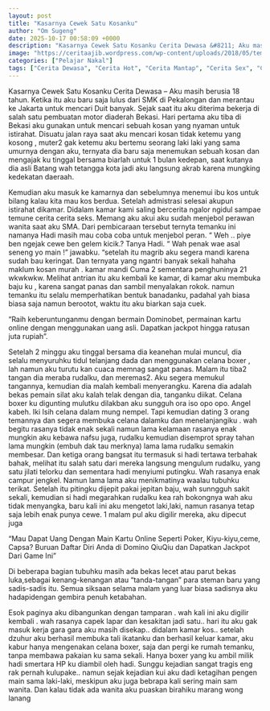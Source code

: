 ```yaml
---
layout: post
title: "Kasarnya Cewek Satu Kosanku"
author: "Om Sugeng"
date: 2025-10-17 00:58:09 +0000
description: "Kasarnya Cewek Satu Kosanku Cerita Dewasa &#8211; Aku masih berusia 18 tahun. Ketika itu aku baru saja lulus dari SMK di Pekalongan dan merantau ke Jakarta untuk mencari Duit banyak. Sejak saat itu ak..."
image: "https://ceritaajib.wordpress.com/wp-content/uploads/2018/05/teman-kosanku-cantik.jpg?w=444&#038;h=475"
categories: ["Pelajar Nakal"]
tags: ["Cerita Dewasa", "Cerita Hot", "Cerita Mantap", "Cerita Sex", "Cinta Hanya Nafsu", "Cinta Terlarang"]
---
```


Kasarnya Cewek Satu Kosanku
Cerita Dewasa &#8211; Aku masih berusia 18 tahun. Ketika itu aku baru saja lulus dari SMK di Pekalongan dan merantau ke Jakarta untuk mencari Duit banyak. Sejak saat itu aku diterima bekerja di salah satu pembuatan motor diaderah Bekasi. Hari pertama aku tiba di Bekasi aku gunakan untuk mencari sebuah kosan yang nyaman untuk istirahat. Disuatu jalan raya saat aku mencari kosan tidak ketemu yang kosong , muter2 gak ketemu aku bertemu seorang laki laki yang sama umurnya dengan aku, ternyata dia baru saja menemukan sebuah kosan dan mengajak ku tinggal bersama biarlah untuk 1 bulan kedepan, saat kutanya dia asli Batang wah tetangga kota jadi aku langsung akrab karena mungking kedekatan daeraah.

Kemudian aku masuk ke kamarnya dan sebelumnya menemui ibu kos untuk bilang kalau kita mau kos berdua. Setelah admistrasi selesai akupun istirahat dikamar. Didalam kamar kami saling bercerita ngalor ngidul sampae temune cerita cerita seks. Memang aku akui aku sudah menjebol perawan wanita saat aku SMA. Dari pembicaraan tersebut ternyta temanku ini namanya Hadi masih mau coba coba untuk menjebol peran. “ Weh .. piye ben ngejak cewe ben gelem kicik.? Tanya Hadi. “ Wah penak wae asal seneng yo main !” jawabku. “setelah itu magrib aku segera mandi karena sudah bau keringat. Dan ternyata yang ngantri banyak sekali hahaha maklum kosan murah . kamar mandi Cuma 2 sementara penghuninya 21 wkwkwkw. Melihat antrian itu aku kembali ke kamar, di kamar aku membuka baju ku , karena sangat panas dan sambil menyalakan rokok. namun temanku itu selalu memperhatikan bentuk banadanku, padahal yah biasa biasa saja namun berootot, waktu itu aku biarkan saja cuek.

&#8220;Raih keberuntunganmu dengan bermain Dominobet, permainan kartu online dengan menggunakan uang asli. Dapatkan jackpot hingga ratusan juta rupiah&#8221;.

Setelah 2 minggu aku tinggal bersama dia keanehan mulai muncul, dia selalu menyuruhku tidul telanjang dada dan menggunakan celana boxer , lah namun aku turutu kan cuaca memnag sangat panas. Malam itu tiba2 tangan dia meraba rudalku, dan meremas2. Aku segera memukul tangannya, kemudian dia malah kembali menyerangku. Karena dia adalah bekas pemain silat aku kalah telak dengan dia, tanganku diikat. Celana boxer ku digunting mulutku dilakban aku sungguh ora iso opo opo. Angel kabeh. Iki Isih celana dalam mung nempel. Tapi kemudian dating 3 orang temannya dan segera membuka celana dalamku dan menelanjangiku . wah begitu rasanya tidak enak sekali namun lama kelamaan rasanya enak mungkin aku kebawa nafsu juga, rudalku kemudian disemprot spray tahan lama mungkin (embuh dak tau merknya) lama lama rudalku semakin membesar. Dan ketiga orang bangsat itu termasuk si hadi tertawa terbahak bahak, melihat itu salah satu dari mereka langsung mengulum rudalku, yang satu jilati telorku dan sementara hadi menyiumi putingku. Wah rasanya enak campur jengkel. Namun lama lama aku menikmatinya waalau tubuhku terikat. Setelah itu pitingku dijepit pakai jepitan baju, wah sunngguh sakit sekali, kemudian si hadi megarahkan rudalku kea rah bokongnya wah aku tidak menyangka, baru kali ini aku mengetot laki,laki, namun rasanya tetap saja lebih enak punya cewe. 1 malam pul aku digilir mereka, aku dipecut juga

&#8220;Mau Dapat Uang Dengan Main Kartu Online Seperti Poker, Kiyu-kiyu,ceme, Capsa? Buruan Daftar Diri Anda di Domino QiuQiu dan Dapatkan Jackpot Dari Game Ini&#8221;

Di beberapa bagian tubuhku masih ada bekas lecet atau parut bekas luka,sebagai kenang-kenangan atau &#8220;tanda-tangan&#8221; para steman baru yang sadis-sadis
itu. Semua siksaan selama malam yang luar biasa sadisnya aku hadapidengan gembira penuh ketabahan.

Esok paginya aku dibangunkan dengan tamparan . wah kali ini aku digilir kembali . wah rasanya capek lapar dan kesakitan jadi satu.. hari itu aku gak masuk kerja gara gara aku masih disekap.. didalam kamar kos.. setelah dzuhur aku berhasil membuka tali ikatanku dan berhasil keluar kamar, aku kabur hanya mengenakan celana boxer, saja dan pergi ke rumah temanku, tanpa membawa pakaian ku sama sekali. Hanya boxer yang ku ambil milik hadi smertara HP ku diambil oleh hadi. Sunggu kejadian sangat tragis eng rak pernah kulupake.. namun sejak kejadian kui aku dadi ketagihan pengen main sama laki-laki, meskipun aku juga bebrapa kali sering main sam wanita. Dan kalau tidak ada wanita aku puaskan birahiku marang wong lanang